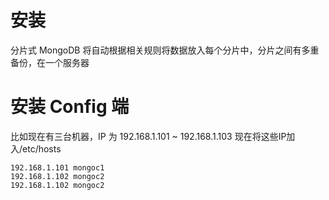 # 安装
分片式 MongoDB 将自动根据相关规则将数据放入每个分片中，分片之间有多重备份，在一个服务器



# 安装 Config 端

比如现在有三台机器，IP 为 192.168.1.101 ~ 192.168.1.103
现在将这些IP加入/etc/hosts

```
192.168.1.101 mongoc1
192.168.1.102 mongoc2
192.168.1.102 mongoc2
```

